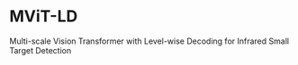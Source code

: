 # MViT-LD
Multi-scale Vision Transformer with Level-wise Decoding for Infrared Small Target Detection
